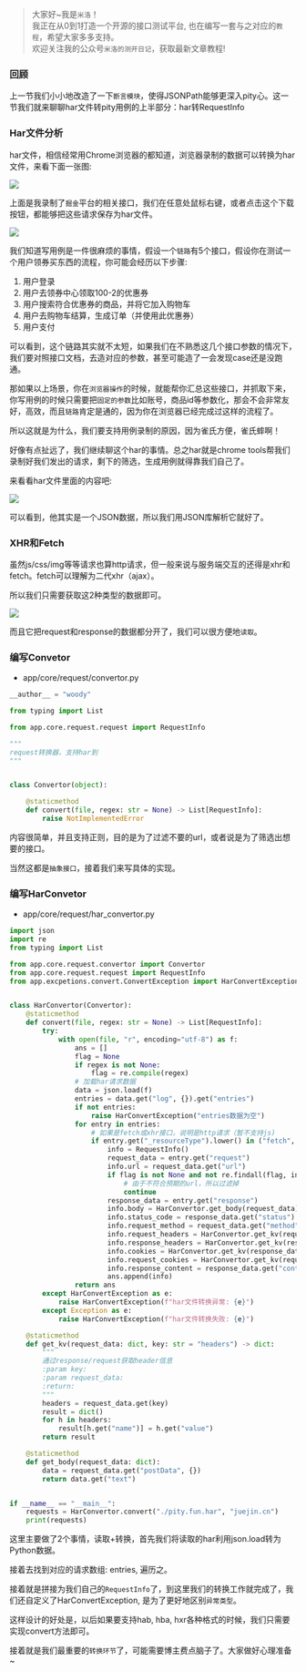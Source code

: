 > 大家好~我是`米洛`！<br/>
> 我正在从0到1打造一个开源的接口测试平台, 也在编写一套与之对应的`教程`，希望大家多多支持。<br/>
> 欢迎关注我的公众号`米洛的测开日记`，获取最新文章教程! 

### 回顾

  上一节我们小小地改造了一下`断言模块`，使得JSONPath能够更深入pity心。这一节我们就来聊聊har文件转pity用例的上半部分：har转RequestInfo
  
### Har文件分析

  har文件，相信经常用Chrome浏览器的都知道，浏览器录制的数据可以转换为har文件，来看下面一张图:

![](https://static.pity.fun/picture/20220610212333.png)

  上面是我录制了`掘金`平台的相关接口，我们在任意处鼠标右键，或者点击这个下载按钮，都能够把这些请求保存为har文件。

![](https://static.pity.fun/picture/20220610212437.png)

  我们知道写用例是一件很麻烦的事情，假设一个`链路`有5个接口，假设你在测试一个用户领券买东西的流程，你可能会经历以下步骤:
  
1. 用户登录
2. 用户去领券中心领取100-2的优惠券
3. 用户搜索符合优惠券的商品，并将它加入购物车
4. 用户去购物车结算，生成订单（并使用此优惠券）
5. 用户支付

  可以看到，这个链路其实就不太短，如果我们在不熟悉这几个接口参数的情况下，我们要对照接口文档，去造对应的参数，甚至可能造了一会发现case还是没跑通。
  
  那如果以上场景，你在`浏览器操作`的时候，就能帮你汇总这些接口，并抓取下来，你写用例的时候只需要把`固定的参数`比如账号，商品id等参数化，那会不会非常友好，高效，而且`链路`肯定是通的，因为你在浏览器已经完成过这样的流程了。
  
  所以这就是为什么，我们要支持用例录制的原因，因为雀氏方便，雀氏蟀啊！
  
  好像有点扯远了，我们继续聊这个har的事情。总之har就是chrome tools帮我们录制好我们发出的请求，剩下的筛选，生成用例就得靠我们自己了。
  
  来看看har文件里面的内容吧:

![](https://static.pity.fun/picture/20220610213335.png)

  可以看到，他其实是一个JSON数据，所以我们用JSON库解析它就好了。
  
### XHR和Fetch

  虽然js/css/img等等请求也算http请求，但一般来说与服务端交互的还得是xhr和fetch。fetch可以理解为二代xhr（ajax）。
  
  所以我们只需要获取这2种类型的数据即可。

![](https://static.pity.fun/picture/20220610213635.png)

  而且它把request和response的数据都分开了，我们可以很方便地`读取`。
  
### 编写Convetor

- app/core/request/convertor.py

```python
__author__ = "woody"

from typing import List

from app.core.request.request import RequestInfo

"""
request转换器，支持har到
"""


class Convertor(object):

    @staticmethod
    def convert(file, regex: str = None) -> List[RequestInfo]:
        raise NotImplementedError

```

  内容很简单，并且支持正则，目的是为了过滤不要的url，或者说是为了筛选出想要的接口。
  
  当然这都是`抽象接口`，接着我们来写具体的实现。
  
### 编写HarConvetor

- app/core/request/har_convertor.py

```python
import json
import re
from typing import List

from app.core.request.convertor import Convertor
from app.core.request.request import RequestInfo
from app.excpetions.convert.ConvertException import HarConvertException


class HarConvertor(Convertor):
    @staticmethod
    def convert(file, regex: str = None) -> List[RequestInfo]:
        try:
            with open(file, "r", encoding="utf-8") as f:
                ans = []
                flag = None
                if regex is not None:
                    flag = re.compile(regex)
                # 加载har请求数据
                data = json.load(f)
                entries = data.get("log", {}).get("entries")
                if not entries:
                    raise HarConvertException("entries数据为空")
                for entry in entries:
                    # 如果是fetch或xhr接口，说明是http请求（暂不支持js)
                    if entry.get("_resourceType").lower() in ("fetch", "xhr"):
                        info = RequestInfo()
                        request_data = entry.get("request")
                        info.url = request_data.get("url")
                        if flag is not None and not re.findall(flag, info.url):
                            # 由于不符合预期的url，所以过滤掉
                            continue
                        response_data = entry.get("response")
                        info.body = HarConvertor.get_body(request_data)
                        info.status_code = response_data.get("status")
                        info.request_method = request_data.get("method")
                        info.request_headers = HarConvertor.get_kv(request_data)
                        info.response_headers = HarConvertor.get_kv(response_data)
                        info.cookies = HarConvertor.get_kv(response_data, "cookies")
                        info.request_cookies = HarConvertor.get_kv(request_data, "cookies")
                        info.response_content = response_data.get("content", {}).get("text")
                        ans.append(info)
                return ans
        except HarConvertException as e:
            raise HarConvertException(f"har文件转换异常: {e}")
        except Exception as e:
            raise HarConvertException(f"har文件转换失败: {e}")

    @staticmethod
    def get_kv(request_data: dict, key: str = "headers") -> dict:
        """
        通过response/request获取header信息
        :param key:
        :param request_data:
        :return:
        """
        headers = request_data.get(key)
        result = dict()
        for h in headers:
            result[h.get("name")] = h.get("value")
        return result

    @staticmethod
    def get_body(request_data: dict):
        data = request_data.get("postData", {})
        return data.get("text")


if __name__ == "__main__":
    requests = HarConvertor.convert("./pity.fun.har", "juejin.cn")
    print(requests)

```

  这里主要做了2个事情，读取+转换，首先我们将读取的har利用json.load转为Python数据。
  
  接着去找到对应的请求数组: entries, 遍历之。
  
  接着就是拼接为我们自己的`RequestInfo`了，到这里我们的转换工作就完成了，我们还自定义了HarConvertException, 是为了更好地区别`异常类型`。
  
  这样设计的好处是，以后如果要支持hab, hba, hxr各种格式的时候，我们只需要实现convert方法即可。

  接着就是我们最重要的`转换环节`了，可能需要博主费点脑子了。大家做好心理准备~
  